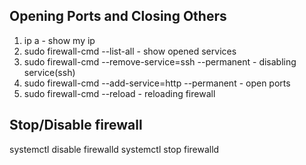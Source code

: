 ## Opening Ports and Closing Others
1. ip a - show my ip
2. sudo firewall-cmd --list-all - show opened services
3. sudo firewall-cmd --remove-service=ssh --permanent - disabling service(ssh)
4. sudo firewall-cmd --add-service=http --permanent - open ports
5. sudo firewall-cmd --reload - reloading firewall

## Stop/Disable firewall
systemctl disable firewalld
systemctl stop firewalld
